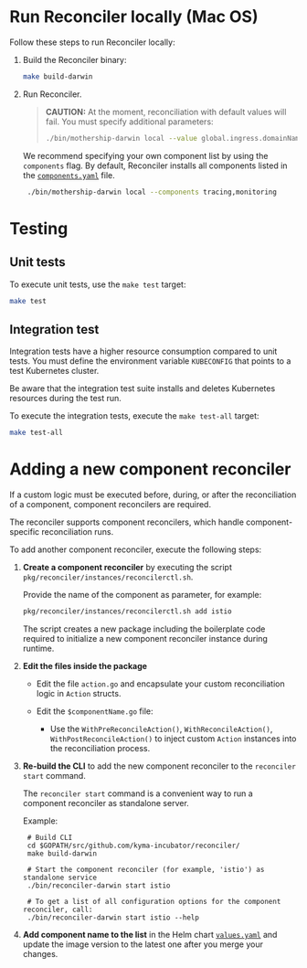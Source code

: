 # Run Reconciler locally (Mac OS)

Follow these steps to run Reconciler locally:

1. Build the Reconciler binary:

   ```bash
   make build-darwin 
   ```

2. Run Reconciler.
   > **CAUTION:** At the moment, reconciliation with default values will fail. You must specify additional parameters:
   >   ```bash
   >   ./bin/mothership-darwin local --value global.ingress.domainName=example.com,global.domainName=example.com
   >   ```

   We recommend specifying your own component list by using the `components` flag. By default, Reconciler installs all components listed in the [`components.yaml`](https://github.com/kyma-project/kyma/blob/main/installation/resources/components.yaml) file.
   ```bash
    ./bin/mothership-darwin local --components tracing,monitoring
   ```

# Testing

## Unit tests

To execute unit tests, use the `make test` target:

   ```bash
   make test
   ```

## Integration test

Integration tests have a higher resource consumption compared to unit tests. You must define the environment variable `KUBECONFIG` that points to a test Kubernetes cluster.

Be aware that the integration test suite installs and deletes Kubernetes resources during the test run.

To execute the integration tests, execute the `make test-all` target:

   ```bash
   make test-all
   ```

# Adding a new component reconciler

If a custom logic must be executed before, during, or after the reconciliation of a component, component reconcilers are required.

The reconciler supports component reconcilers, which handle component-specific reconciliation runs.

To add another component reconciler, execute the following steps:

1. **Create a component reconciler** by executing the script `pkg/reconciler/instances/reconcilerctl.sh`.

   Provide the name of the component as parameter, for example:

   ```bash
   pkg/reconciler/instances/reconcilerctl.sh add istio
   ```

   The script creates a new package including the boilerplate code required to initialize a new component reconciler instance during runtime.

2. **Edit the files inside the package**

    - Edit the file `action.go` and encapsulate your custom reconciliation logic in `Action` structs.

    - Edit the `$componentName.go` file:

        - Use the `WithPreReconcileAction()`, `WithReconcileAction()`, `WithPostReconcileAction()` to inject custom `Action` instances into the reconciliation process.

3. **Re-build the CLI** to add the new component reconciler to the `reconciler start` command.

   The `reconciler start` command is a convenient way to run a component reconciler as standalone server.

   Example:

        # Build CLI
        cd $GOPATH/src/github.com/kyma-incubator/reconciler/
        make build-darwin
        
        # Start the component reconciler (for example, 'istio') as standalone service
        ./bin/reconciler-darwin start istio
        
        # To get a list of all configuration options for the component reconciler, call: 
        ./bin/reconciler-darwin start istio --help

4. **Add component name to the list** in the Helm chart [`values.yaml`](https://github.com/kyma-project/control-plane/blob/main/resources/kcp/values.yaml#L53) and update the image version to the latest one after you merge your changes.
